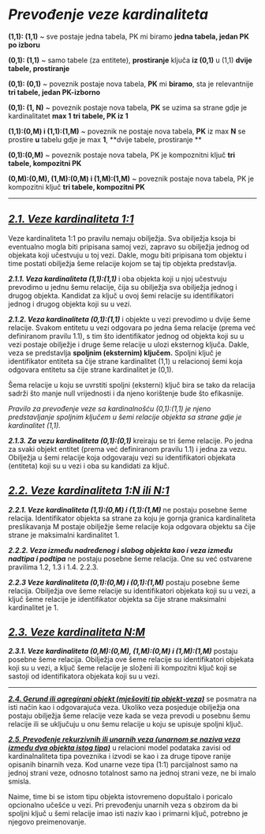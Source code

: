 # *Prevođenje veze kardinaliteta*

**(1,1): (1,1)** ~ sve postaje jedna tabela, PK mi biramo **jedna tabela, jedan PK po izboru**

**(0,1): (1,1)** ~ samo tabele (za entitete), **prostiranje** ključa **iz (0,1)** u (1,1) **dvije tabele, prostiranje**

**(0,1): (0,1)** ~ poveznik postaje nova tabela, **PK** mi **biramo**, sta je relevantnije **tri tabele, jedan PK-izborno**

**(0,1): (1, N)** ~ poveznik postaje nova tabela, **PK** se uzima sa strane gdje je kardinalitatet **max 1** **tri tabele, PK iz 1**

**(1,1):(0,M) i (1,1):(1,M)** ~  poveznik ne postaje nova tabela, **PK** iz max **N** se prostire **u** tabelu gdje je max **1**,  **dvije tabele, prostiranje **

**(0,1):(0,M)** ~ poveznik postaje nova tabela, PK je kompoznitni ključ **tri tabele, kompozitni PK**

**(0,M):(0,M), (1,M):(0,M) i (1,M):(1,M)** ~ poveznik postaje nova tabela, PK je kompozitni ključ **tri tabele, kompozitni PK**



<hr>

## *<u>**2.1. Veze kardinaliteta 1:1**</u>*

Veze kardinaliteta 1:1 po pravilu nemaju obilježja. Sva obilježja ksoja bi eventualno mogla  biti pripisana samoj vezi, zapravo su obilježja jednog od objekata koji učestvuju u toj vezi. Dakle, mogu biti pripisana tom objektu i time postati obilježja šeme relacije kojom  se taj tip objekta predstavlja. 

***2.1.1. Veza kardinaliteta (1,1):(1,1)*** i oba objekta koji u njoj učestvuju prevodimo u  jednu šemu relacije, čija su obilježja sva obilježja jednog i drugog objekta.  Kandidat za ključ u ovoj šemi relacije su identifikatori jednog i drugog objekta koji  su u vezi.

***2.1.2. Veza kardinaliteta (0,1):(1,1)*** i objekte u vezi prevodimo u dvije šeme relacije.  Svakom entitetu u vezi odgovara po jedna šema relacije (prema već definiranom  pravilu 1.1), s tim što identifikator jednog od objekta koji su u vezi postaje  obilježje i druge šeme relacije u ulozi eksternog ključa. Dakle, veza se predstavlja **spoljnim (eksternim) ključem.** Spoljni ključ je identifikator entiteta sa čije  strane kardinalitet (1,1) u relacionoj šemi koja odgovara entitetu sa čije strane  kardinalitet je (0,1).

Šema relacije u koju se uvrstiti spoljni (eksterni) ključ bira se tako da relacija  sadrži što manje null vrijednosti i da njeno korištenje bude što efikasnije.

*Pravilo za prevođenje veze sa kardinalnošću (0,1):(1,1) je njeno  predstavljanje spoljnim ključem u šemi relacije objekta sa strane gdje je kardinalitet  (1,1).*

***2.1.3. Za vezu kardinaliteta (0,1):(0,1)*** kreiraju se tri šeme relacije. Po jedna za svaki  objekt entitet (prema već definiranom pravilu 1.1) i jedna za vezu. Obilježja u  šemi relacije koja odgovaraju vezi su identifikatori objekata (entiteta) koji su u  vezi i oba su kandidati za ključ.

## **<u>*2.2. Veze kardinaliteta 1:N ili N:1*</u>**

***2.2.1. Veze kardinaliteta (1,1):(0,M) i (1,1):(1,M)*** ne postaju posebne šeme relacija.  Identifikator objekta sa strane za koju je gornja granica kardinaliteta  preslikavanja M postaje obilježje šeme relacije koja odgovara objektu sa čije  strane je maksimalni kardinalitet 1.

***2.2.2. Veza između nadređenog i slabog objekta kao i veza između nadtipa i podtipa*** ne  postaju posebne šeme relacija. One su već ostvarene pravilima 1.2, 1.3 i 1.4. 2.2.3. 

***2.2.3 Veze kardinaliteta (0,1):(0,M) i (0,1):(1,M)*** postaju posebne šeme relacija.  Obilježja ove šeme relacije su identifikatori objekata koji su u vezi, a ključ šeme  relacije je identifikator objekta sa čije strane maksimalni kardinalitet je 1.

## ***<u>2.3. Veze kardinaliteta N:M</u>***

***2.3.1. Veze kardinaliteta (0,M):(0,M), (1,M):(0,M) i (1,M):(1,M)*** postaju posebne šeme  relacija. Obilježja ove šeme relacije su identifikatori objekata koji su u vezi, a  ključ šeme relacije je složeni ili kompozitni ključ koji se sastoji od identifikatora  objekata koji su u vezi.

<hr>

***<u>2.4. Gerund ili agregirani objekt (mješoviti tip objekt-veza)</u>*** se posmatra na isti način kao  i odgovarajuća veza. Ukoliko veza posjeduje obilježja ona postaju obilježja šeme  relacije veze kada se veza prevodi u posebnu šemu relacije ili se uključuju u onu  šemu relacije u koju se upisuje spoljni ključ.

***<u>2.5. Prevođenje rekurzivnih ili unarnih veza (unarnom se naziva veza između dva objekta  istog tipa)</u>*** u relacioni model podataka zavisi od kardinalnaliteta tipa poveznika i izvodi se  kao i za druge tipove ranije opisanih binarnih veza. Kod unarne veze tipa (1:1)  parcijalnost samo na jednoj strani veze, odnosno totalnost samo na jednoj strani veze,  ne bi imalo smisla. 

Naime, time bi se istom tipu objekta istovremeno dopuštalo i poricalo  opcionalno učešće u vezi. Pri prevođenju unarnih veza s obzirom da bi spoljni ključ u šemi relacije imao isti naziv  kao i primarni ključ, potrebno je njegovo preimenovanje.